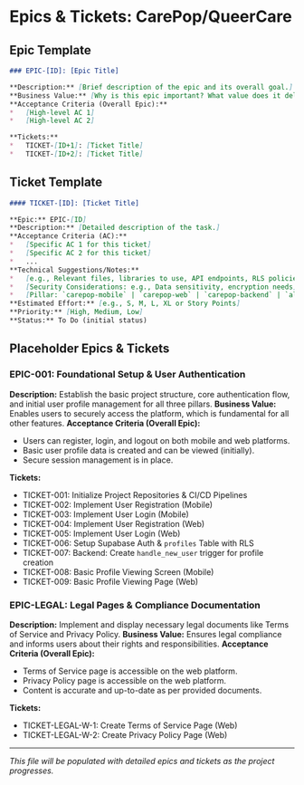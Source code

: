 # Epics & Tickets: CarePop/QueerCare

## Epic Template

```markdown
### EPIC-[ID]: [Epic Title]

**Description:** [Brief description of the epic and its overall goal.]
**Business Value:** [Why is this epic important? What value does it deliver?]
**Acceptance Criteria (Overall Epic):**
*   [High-level AC 1]
*   [High-level AC 2]

**Tickets:**
*   TICKET-[ID+1]: [Ticket Title]
*   TICKET-[ID+2]: [Ticket Title]
```

## Ticket Template

```markdown
#### TICKET-[ID]: [Ticket Title]

**Epic:** EPIC-[ID]
**Description:** [Detailed description of the task.]
**Acceptance Criteria (AC):**
*   [Specific AC 1 for this ticket]
*   [Specific AC 2 for this ticket]
*   ...
**Technical Suggestions/Notes:**
*   [e.g., Relevant files, libraries to use, API endpoints, RLS policies to consider]
*   [Security Considerations: e.g., Data sensitivity, encryption needs]
*   [Pillar: `carepop-mobile` | `carepop-web` | `carepop-backend` | `all`]
**Estimated Effort:** [e.g., S, M, L, XL or Story Points]
**Priority:** [High, Medium, Low]
**Status:** To Do (initial status)
```

## Placeholder Epics & Tickets

### EPIC-001: Foundational Setup & User Authentication

**Description:** Establish the basic project structure, core authentication flow, and initial user profile management for all three pillars.
**Business Value:** Enables users to securely access the platform, which is fundamental for all other features.
**Acceptance Criteria (Overall Epic):**
*   Users can register, login, and logout on both mobile and web platforms.
*   Basic user profile data is created and can be viewed (initially).
*   Secure session management is in place.

**Tickets:**
*   TICKET-001: Initialize Project Repositories & CI/CD Pipelines
*   TICKET-002: Implement User Registration (Mobile)
*   TICKET-003: Implement User Login (Mobile)
*   TICKET-004: Implement User Registration (Web)
*   TICKET-005: Implement User Login (Web)
*   TICKET-006: Setup Supabase Auth & `profiles` Table with RLS
*   TICKET-007: Backend: Create `handle_new_user` trigger for profile creation
*   TICKET-008: Basic Profile Viewing Screen (Mobile)
*   TICKET-009: Basic Profile Viewing Page (Web)

### EPIC-LEGAL: Legal Pages & Compliance Documentation

**Description:** Implement and display necessary legal documents like Terms of Service and Privacy Policy.
**Business Value:** Ensures legal compliance and informs users about their rights and responsibilities.
**Acceptance Criteria (Overall Epic):**
*   Terms of Service page is accessible on the web platform.
*   Privacy Policy page is accessible on the web platform.
*   Content is accurate and up-to-date as per provided documents.

**Tickets:**
*   TICKET-LEGAL-W-1: Create Terms of Service Page (Web)
*   TICKET-LEGAL-W-2: Create Privacy Policy Page (Web)

---

*This file will be populated with detailed epics and tickets as the project progresses.*

